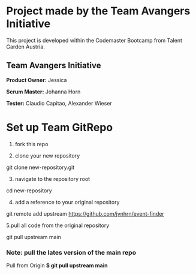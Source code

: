 # Project made by the Team Avangers Initiative 
This project is developed within the Codemaster Bootcamp from Talent Garden Austria. 

## Team Avangers Initiative

**Product Owner:** Jessica 

**Scrum Master:** Johanna Horn

**Tester:** Claudio Capitao, Alexander Wieser


# Set up Team GitRepo

1. fork this repo 

2. clone your new repository

git clone new-repository.git

3. navigate to the repository root

cd new-repository

4. add a reference to your original repository

git remote add upstream https://github.com/jvnhrn/event-finder

5.pull all code from the original repository

git pull upstream main


### Note: pull the lates version of the main repo 

Pull from Origin 
**$ git pull upstream main**
